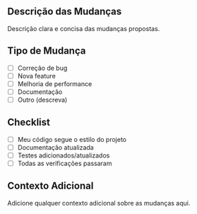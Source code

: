 ## Descrição das Mudanças
Descrição clara e concisa das mudanças propostas.

## Tipo de Mudança
- [ ] Correção de bug
- [ ] Nova feature
- [ ] Melhoria de performance
- [ ] Documentação
- [ ] Outro (descreva)

## Checklist
- [ ] Meu código segue o estilo do projeto
- [ ] Documentação atualizada
- [ ] Testes adicionados/atualizados
- [ ] Todas as verificações passaram

## Contexto Adicional
Adicione qualquer contexto adicional sobre as mudanças aqui.
